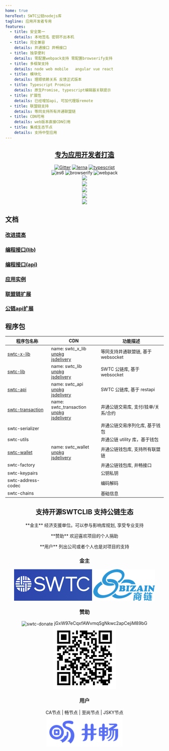 ```yaml
---
home: true
heroText: SWTC公链nodejs库
tagline: 应用开发者专用
features:
  - title: 安全第一
    details: 本地签名 密钥不出本机
  - title: 完全兼容
    details: 井通接口 井畅接口
  - title: 独享便利
    details: 零配置webpack支持 零配置browserify支持
  - title: 多框架支持
    details: node web mobile   angular vue react
  - title: 模块化
    details: 理顺依赖关系 反馈正式版本
  - title: Typescript Promise
    details: 原生Promise, typescript编辑器关联提示
  - title: 扩展性
    details: 已经增加api, 可加代理版remote
  - title: 联盟链支持
    details: 等同支持所有井通联盟链
  - title: CDN可用
    details: web版本直接CDN引用
  - title: 集成生态节点
    details: 支持中型应用
---
```


<h2 align="center"><a href="https://swtcdoc.netlify.com">专为应用开发者打造</a></h2>

<p align="center">
	<a href="https://gitter.im/swtclib/community?utm_source=share-link&utm_medium=link&utm_campaign=share-link"><img alt="Gitter" src="https://img.shields.io/gitter/room/lospringliu/swtclib.svg" /></a>
	<a href="https://lerna.js.org/"><img src="https://img.shields.io/badge/maintained%20with-lerna-cc00ff.svg" alt="lerna" /></a>
	<a href="https://github.com/ellerbrock/typescript-badges/"><img src="https://badges.frapsoft.com/typescript/code/typescript.svg?v=101" alt="typescript" /></a>
	<br>
	<img src="https://img.shields.io/badge/ecmascript-6-green.svg" alt="es6" />
	<img src="https://img.shields.io/badge/browserify-ready-green.svg" alt="browserify" />
	<img src="https://img.shields.io/badge/webpack-ready-green.svg" alt="webpack" />
	<br>
	<a href="https://nodei.co/npm/swtc-lib/"><img src="https://nodei.co/npm/swtc-lib.png?mini=true" /></a>
	<br>
	<a href="https://nodei.co/npm/swtc-x-lib/"><img src="https://nodei.co/npm/swtc-x-lib.png?mini=true" /></a>
	<br>
	<a href="https://nodei.co/npm/swtc-api/"><img src="https://nodei.co/npm/swtc-api.png?mini=true" /></a>
	<br>
	<a href="https://nodei.co/npm/swtc-transaction/"><img src="https://nodei.co/npm/swtc-transaction.png?mini=true" /></a>
	<br>
	<a href="https://nodei.co/npm/swtc-wallet/"><img src="https://nodei.co/npm/swtc-wallet.png?mini=true" /></a>
</p>

<h2>文档</h2>

<h3><a href="swtc/">改进提高</a></h3>
<h3><a href="swtclib/">编程接口(lib)</a></h3>
<h3><a href="api/">编程接口(api)</a></h3>
<h3><a href="examples/">应用实例</a></h3>
<h3><a href="swtcxlib/">联盟链扩展</a></h3>
<h3><a href="swtcapi/">公链api扩展</a></h3>

<h2>程序包</h2>

| 程序包名称                       | CDN                                                                                                                                  | 功能描述                            |
| -------------------------------- | ------------------------------------------------------------------------------------------------------------------------------------ | ----------------------------------- |
| [swtc-x-lib](docs/swtcxlib/)     | name: swtc_x_lib<br>[unpkg](https://unpkg.com/swtc-x-lib)<br>[jsdelivery](https://cdn.jsdelivr.net/npm/swtc-x-lib)                   | 等同支持井通联盟链, 基于 websocket  |
| [swtc-lib](docs/swtclib/)        | name: swtc_lib<br>[unpkg](https://unpkg.com/swtc-lib)<br>[jsdelivery](https://cdn.jsdelivr.net/npm/swtc-lib)                         | SWTC 公链库, 基于 websocket         |
| [swtc-api](docs/swtcapi/)        | name: swtc_api<br>[unpkg](https://unpkg.com/swtc-api)<br>[jsdelivery](https://cdn.jsdelivr.net/npm/swtc-api)                         | SWTC 公链库, 基于 restapi           |
| [swtc-transaction](docs/swtctx/) | name: swtc_transaction<br>[unpkg](https://unpkg.com/swtc-transaction)<br>[jsdelivery](https://cdn.jsdelivr.net/npm/swtc-transaction) | 井通公链交易库, 支付/挂单/关系/合约 |
| swtc-serializer                  |                                                                                                                                      | 井通公链交易序列化库, 基于钱包      |
| swtc-utils                       |                                                                                                                                      | 井通公链 utility 库，基于钱包       |
| [swtc-wallet](docs/swtcwallet/)  | name: swtc_wallet<br>[unpkg](https://unpkg.com/swtc-wallet)<br>[jsdelivery](https://cdn.jsdelivr.net/npm/swtc-wallet)                | 井通公链钱包库, 支持所有联盟链      |
| swtc-factory                     |                                                                                                                                      | 井通公链钱包库, 井畅接口            |
| swtc-keypairs                    |                                                                                                                                      | 公钥私钥                            |
| swtc-address-codec               |                                                                                                                                      | 编码解码                            |
| swtc-chains                      |                                                                                                                                      | 基础信息                            |

<h2 align="center">支持开源SWTCLIB 支持公链生态</h2>

<p align="center"> **金主** 经济支援单位。可以参与影响库规划, 享受专业支持</p>
<p align="center"> **赞助** 欢迎喜欢项目的个人捐助</p>
<p align="center"> **用户** 列出公司或者个人也是对项目的支持</p>

<a name="sponsors"></a>

<h3 align="center">
	金主
</h3>
<p align="center">
	<img align="center" src="https://raw.githubusercontent.com/swtcca/swtc-app-examples/master/images/swtcfdt.png" alt="SWTC基金会" height="100" />
	<img align="center" src="https://raw.githubusercontent.com/swtcca/swtc-app-examples/master/images/bizain.png" alt="商链" height="100" />
</p>

<a name="donate"></a>

<h3 align="center">
	赞助
</h3>
<p align="center">
	<img valign="middle" src="https://img.shields.io/badge/swtc-donate-blue.svg" alt="swtc-donate" /> jGxW97eCqxfAWvmqSgNkwc2apCejiM89bG
	<br><img align="center" src="https://raw.githubusercontent.com/swtcca/swtc-app-examples/master/images/donate.png" alt="捐助" />
</p>

<a name="users"></a>

<h3 align="center">
	用户
</h3>
<p align="center">
	CA节点 | 畅节点 | 至尚节点 | JSKY节点 <br>
	<img align="center" src="https://raw.githubusercontent.com/swtcca/swtc-app-examples/master/images/jccdex.png" alt="井畅" height="100" />
</p>
